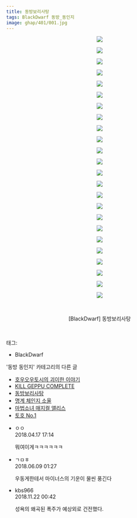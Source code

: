 ```yaml
---
title: 동방보리사탕
tags: BlackDwarf 동방_동인지
image: ghap/401/001.jpg
---
```

<div class="article">
<p style="text-align: center; clear: none; float: none;"><img src="{{ site.nasurl }}/ghap/401/001.jpg"/></p>
<p style="text-align: center; clear: none; float: none;"><img src="{{ site.nasurl }}/ghap/401/002.jpg"/></p>
<p style="text-align: center; clear: none; float: none;"><img src="{{ site.nasurl }}/ghap/401/003.jpg"/></p>
<p style="text-align: center; clear: none; float: none;"><img src="{{ site.nasurl }}/ghap/401/004.jpg"/></p>
<p style="text-align: center; clear: none; float: none;"><img src="{{ site.nasurl }}/ghap/401/005.jpg"/></p>
<p style="text-align: center; clear: none; float: none;"><img src="{{ site.nasurl }}/ghap/401/006.jpg"/></p>
<p style="text-align: center; clear: none; float: none;"><img src="{{ site.nasurl }}/ghap/401/007.jpg"/></p>
<p style="text-align: center; clear: none; float: none;"><img src="{{ site.nasurl }}/ghap/401/008.jpg"/></p>
<p style="text-align: center; clear: none; float: none;"><img src="{{ site.nasurl }}/ghap/401/009.jpg"/></p>
<p style="text-align: center; clear: none; float: none;"><img src="{{ site.nasurl }}/ghap/401/010.jpg"/></p>
<p style="text-align: center; clear: none; float: none;"><img src="{{ site.nasurl }}/ghap/401/011.jpg"/></p>
<p style="text-align: center; clear: none; float: none;"><img src="{{ site.nasurl }}/ghap/401/012.jpg"/></p>
<p style="text-align: center; clear: none; float: none;"><img src="{{ site.nasurl }}/ghap/401/013.jpg"/></p>
<p style="text-align: center; clear: none; float: none;"><img src="{{ site.nasurl }}/ghap/401/014.jpg"/></p>
<p style="text-align: center; clear: none; float: none;"><img src="{{ site.nasurl }}/ghap/401/015.jpg"/></p>
<p style="text-align: center; clear: none; float: none;"><img src="{{ site.nasurl }}/ghap/401/016.jpg"/></p>
<p style="text-align: center; clear: none; float: none;"><img src="{{ site.nasurl }}/ghap/401/017.jpg"/></p>
<p style="text-align: center; clear: none; float: none;"><img src="{{ site.nasurl }}/ghap/401/018.jpg"/></p>
<p style="text-align: center; clear: none; float: none;"><img src="{{ site.nasurl }}/ghap/401/019.jpg"/></p>
<p style="text-align: center; clear: none; float: none;"><img src="{{ site.nasurl }}/ghap/401/020.jpg"/></p>
<p style="text-align: center; clear: none; float: none;"><img src="{{ site.nasurl }}/ghap/401/021.jpg"/></p>
<p style="text-align: center; clear: none; float: none;"><img src="{{ site.nasurl }}/ghap/401/022.jpg"/></p>
<p style="text-align: center; clear: none; float: none;"><img src="{{ site.nasurl }}/ghap/401/023.jpg"/></p>
<p style="text-align: center; clear: none; float: none;"><img src="{{ site.nasurl }}/ghap/401/024.jpg"/></p>
<p style="text-align: center; clear: none; float: none;"><br/></p>
<p style="text-align: center; clear: none; float: none;">[BlackDwarf] 동방보리사탕</p>
<p><br/></p>
</div><div class="tagTrail">
<p>태그: </p>
<ul>
<li>BlackDwarf</li>
</ul>
</div><div class="another">
<p>'동방 동인지' 카테고리의 다른 글</p>
<ul>
<li><a href="/2016-06-21-ghap_403">호우오우토시의 괴이한 이야기</a></li>
<li><a href="/2016-06-21-ghap_402">KILL GEPPU COMPLETE</a></li>
<li><a href="/2016-06-21-ghap_401">동방보리사탕</a></li>
<li><a href="/2016-06-21-ghap_399">명계 체인지 소울</a></li>
<li><a href="/2016-06-21-ghap_397">마법소녀 매지컬 앨리스</a></li>
<li><a href="/2016-06-21-ghap_396">토호 No.1</a></li>
</ul>
</div><div class="cb_module cb_fluid">
<div class="cb_wrt cb_profile">
<div class="comment">
<ul>
<li class="cb_thumb_off" id="comment15240367">
<div class="cb_comment_area">
<div class="cb_info_area">
<div class="cb_section">
<span class="cb_nick_name">ㅇㅇ</span>
</div>
<div class="cb_section">
<span class="cb_date">2018.04.17 17:14 </span>
</div>
</div>
<div class="cb_dsc_comment">
<p class="cb_dsc">
											뭐여이게ㅋㅋㅋㅋㅋㅋ
										</p>
</div>
</div></li>
<li class="cb_thumb_off" id="comment15268277">
<div class="cb_comment_area">
<div class="cb_info_area">
<div class="cb_section">
<span class="cb_nick_name">ㄱㅁㅎ</span>
</div>
<div class="cb_section">
<span class="cb_date">2018.06.09 01:27 </span>
</div>
</div>
<div class="cb_dsc_comment">
<p class="cb_dsc">
											우동게한테서 마이너스의 기운이 물씬 풍긴다
										</p>
</div>
</div></li>
<li class="cb_thumb_off" id="comment15376457">
<div class="cb_comment_area">
<div class="cb_info_area">
<div class="cb_section">
<span class="cb_nick_name">kbs966</span>
</div>
<div class="cb_section">
<span class="cb_date">2018.11.22 00:42 </span>
</div>
</div>
<div class="cb_dsc_comment">
<p class="cb_dsc">
											성욕의 왜곡된 폭주가 예상외로 건전했다.
										</p>
</div>
</div></li>
</ul>
</div>
</div><!-- commentList close -->
</div>